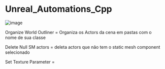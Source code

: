 # Unreal_Automations_Cpp

![image](https://user-images.githubusercontent.com/94979678/169941288-53e24432-0839-4c61-bda6-5ad89ec1a013.png)

Organize World Outliner = Organiza os Actors da cena em pastas com o nome de sua classe

Delete Null SM actors = deleta actors que não tem o static mesh component selecionado

Set Texture Parameter = 
